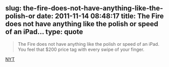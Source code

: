 slug: the-fire-does-not-have-anything-like-the-polish-or
date: 2011-11-14 08:48:17
title: The Fire does not have anything like the polish or speed of an iPad...
type: quote
---

> The Fire does not have anything like the polish or speed of an iPad. You feel that $200 price tag with every swipe of your finger.

[NYT](http://www.nytimes.com/2011/11/14/technology/personaltech/the-fire-aside-amazons-lower-priced-kindles-also-shine.html?_r=1)
